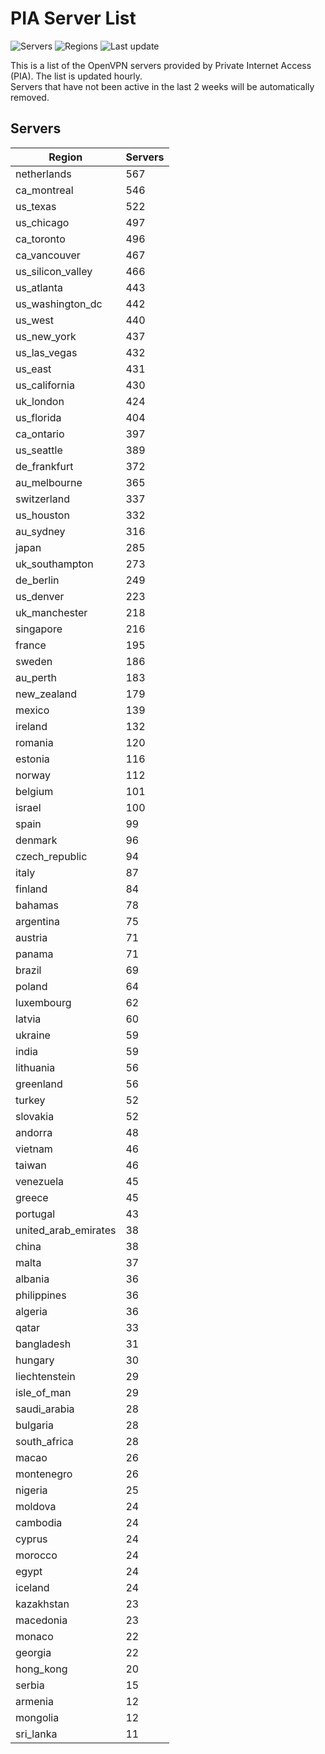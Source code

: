 # PIA Server List

![Servers](https://img.shields.io/badge/servers-15,434-blue)
![Regions](https://img.shields.io/badge/regions-97-blue)
![Last update](https://img.shields.io/badge/last_updated-Wed_Jul_03_02:16:07_UTC_2024-blue)

This is a list of the OpenVPN servers provided by Private Internet Access (PIA). The list is updated hourly. </br>
Servers that have not been active in the last 2 weeks will be automatically removed.

## Servers
| Region               | Servers |
|----------------------|---------|
| netherlands | 567 |
| ca_montreal | 546 |
| us_texas | 522 |
| us_chicago | 497 |
| ca_toronto | 496 |
| ca_vancouver | 467 |
| us_silicon_valley | 466 |
| us_atlanta | 443 |
| us_washington_dc | 442 |
| us_west | 440 |
| us_new_york | 437 |
| us_las_vegas | 432 |
| us_east | 431 |
| us_california | 430 |
| uk_london | 424 |
| us_florida | 404 |
| ca_ontario | 397 |
| us_seattle | 389 |
| de_frankfurt | 372 |
| au_melbourne | 365 |
| switzerland | 337 |
| us_houston | 332 |
| au_sydney | 316 |
| japan | 285 |
| uk_southampton | 273 |
| de_berlin | 249 |
| us_denver | 223 |
| uk_manchester | 218 |
| singapore | 216 |
| france | 195 |
| sweden | 186 |
| au_perth | 183 |
| new_zealand | 179 |
| mexico | 139 |
| ireland | 132 |
| romania | 120 |
| estonia | 116 |
| norway | 112 |
| belgium | 101 |
| israel | 100 |
| spain | 99 |
| denmark | 96 |
| czech_republic | 94 |
| italy | 87 |
| finland | 84 |
| bahamas | 78 |
| argentina | 75 |
| austria | 71 |
| panama | 71 |
| brazil | 69 |
| poland | 64 |
| luxembourg | 62 |
| latvia | 60 |
| ukraine | 59 |
| india | 59 |
| lithuania | 56 |
| greenland | 56 |
| turkey | 52 |
| slovakia | 52 |
| andorra | 48 |
| vietnam | 46 |
| taiwan | 46 |
| venezuela | 45 |
| greece | 45 |
| portugal | 43 |
| united_arab_emirates | 38 |
| china | 38 |
| malta | 37 |
| albania | 36 |
| philippines | 36 |
| algeria | 36 |
| qatar | 33 |
| bangladesh | 31 |
| hungary | 30 |
| liechtenstein | 29 |
| isle_of_man | 29 |
| saudi_arabia | 28 |
| bulgaria | 28 |
| south_africa | 28 |
| macao | 26 |
| montenegro | 26 |
| nigeria | 25 |
| moldova | 24 |
| cambodia | 24 |
| cyprus | 24 |
| morocco | 24 |
| egypt | 24 |
| iceland | 24 |
| kazakhstan | 23 |
| macedonia | 23 |
| monaco | 22 |
| georgia | 22 |
| hong_kong | 20 |
| serbia | 15 |
| armenia | 12 |
| mongolia | 12 |
| sri_lanka | 11 |